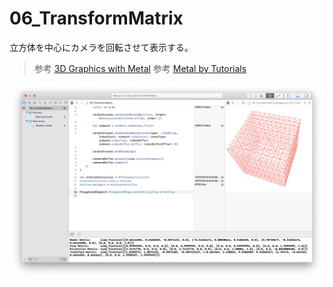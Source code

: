 # 06_TransformMatrix

立方体を中心にカメラを回転させて表示する。

> 参考 [3D Graphics with Metal](https://www.raywenderlich.com/1258241-3d-graphics-with-metal)
> 参考 [Metal by Tutorials](https://store.raywenderlich.com/products/metal-by-tutorials)

![06_TransformMatrix_1.png](https://github.com/KimiakiK/mac-metal-playground/blob/images/06_TransformMatrix_1.png)
